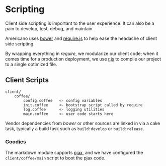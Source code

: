 # Scripting

Client side scripting is important to the user experience.
It can also be a pain to develop, test, debug, and maintain.

Americano uses [bower][1] and [require.js][2] to help ease the headache of client side scripting.

By wrapping everything in _require_, we modularize our client code;
when it comes time for a production deployment,
we use [r.js][3] to compile our project to a single optimized file.

## Client Scripts

    client/
        coffee/
            config.coffee   <- config variables
            init.coffee     <- bootstrap script called by require
            log.coffee      <- logging utilities
            main.coffee     <- user code starts here

Vendor dependencies from _bower_ or other sources are linked in via a cake task,
typically a build task such as `build:develop` or `build:release`.

### Goodies

The markdown module supports [pjax][4], 
and we have configured the `client/coffee/main` script to boot the pjax code.


[1]: https://github.com/twitter/bower
[2]: http://requirejs.org/
[3]: https://github.com/jrburke/r.js
[4]: https://github.com/defunkt/jquery-pjax
